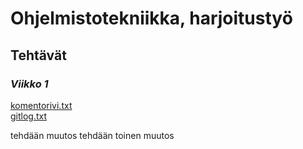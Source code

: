 # Ohjelmistotekniikka, harjoitustyö
## **Tehtävät**
### *Viikko 1*
[komentorivi.txt](https://github.com/sannituomisto/ot-harjoitustyo/blob/master/laskarit/viikko1/komentorivi.txt)\
[gitlog.txt](https://github.com/sannituomisto/ot-harjoitustyo/blob/master/laskarit/viikko1/gitlog.txt)

tehdään muutos
tehdään toinen muutos
